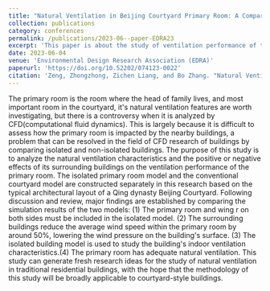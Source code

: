 ```yaml
---
title: "Natural Ventilation in Beijing Courtyard Primary Room: A Comparison of Isolated and Non-Isolated Buildings"
collection: publications
category: conferences
permalink: /publications/2023-06--paper-EDRA23
excerpt: 'This paper is about the study of ventilation performance of traditional residential buildings in Beijing.'
date: 2023-06-04
venue: 'Environmental Design Research Association (EDRA)'
paperurl: 'https://doi.org/10.52202/074123-0022'
citation: 'Zeng, Zhongzhong, Zichen Liang, and Bo Zhang. "Natural Ventilation in Beijing Courtyard Primary Room: A Comparison of Isolated and Non-Isolated Buildings." ENVIRONMENT AND HEALTH: Global/Local Challenges and Actions. EDRA, 2023.https://doi.org/10.52202/074123-0022'
---
```


The primary room is the room where the head of family lives, and most important room in the courtyard, it's natural ventilation features are worth investigating, but there is a controversy when it is analyzed by CFD(computational fluid dynamics). This is largely because it is difficult to assess how the primary room is impacted by the nearby buildings, a problem that can be resolved in the field of CFD research of buildings by comparing isolated and non-isolated buildings. The purpose of this study is to analyze the natural ventilation characteristics and the positive or negative effects of its surrounding buildings on the ventilation performance of the primary room. The isolated primary room model and the conventional courtyard model are constructed separately in this research based on the typical architectural layout of a Qing dynasty Beijing Courtyard. Following discussion and review, major findings are established by comparing the simulation results of the two models: (1) The primary room and wing r on both sides must be included in the isolated model. (2) The surrounding buildings reduce the average wind speed within the primary room by around 50%, lowering the wind pressure on the building's surface. (3) The isolated building model is used to study the building's indoor ventilation characteristics.(4) The primary room has adequate natural ventilation. This study can generate fresh research ideas for the study of natural ventilation in traditional residential buildings, with the hope that the methodology of this study will be broadly applicable to courtyard-style buildings. 
